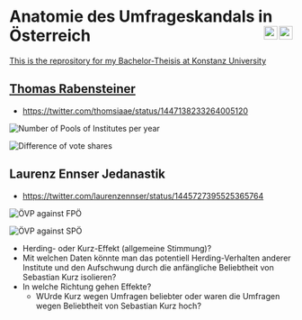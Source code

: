 # Anatomie des Umfrageskandals in Österreich <a href="https://twitter.com/thomsiaae/status/1447138233264005120"> <img align="right" alt="Thomas Rabensteiner | Twitter" width="24px" src="https://github.com/piyushP7pravin/piyushP7pravin/blob/master/Twitter.svg" /> <a href="https://twitter.com/laurenzennser/status/1445727395525365764"> <img align="right" alt="Laurenz Ennser Jedanastik  | Twitter" width="24px" src="https://github.com/piyushP7pravin/piyushP7pravin/blob/master/Twitter.svg" />



This is the reprository for my Bachelor-Theisis at Konstanz University
<br>  


## Thomas Rabensteiner
- https://twitter.com/thomsiaae/status/1447138233264005120

![Number of Pools of Institutes per year](https://github.com/ant-le/Bachelor_Thesis/blob/main/images/N_of_polls.jpeg)

![Difference of vote shares](https://github.com/ant-le/Bachelor_Thesis/blob/main/images/Diff_RA.jpeg)

## Laurenz Ennser Jedanastik  
- https://twitter.com/laurenzennser/status/1445727395525365764 

![ÖVP against FPÖ](https://github.com/ant-le/Bachelor_Thesis/blob/main/images/ovp_vs_fpo.png)

![ÖVP against SPÖ](https://github.com/ant-le/Bachelor_Thesis/blob/main/images/ovp_vs_spo.png)

- Herding- oder Kurz-Effekt (allgemeine Stimmung)?
- Mit welchen Daten könnte man das potentiell Herding-Verhalten anderer Institute und den Aufschwung durch die anfängliche Beliebtheit von Sebastian Kurz isolieren?
- In welche Richtung gehen Effekte? 
    - WUrde Kurz wegen Umfragen beliebter oder waren die Umfragen wegen Beliebtheit von Sebastian Kurz hoch?

